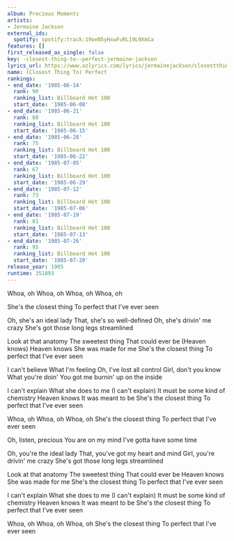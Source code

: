 ```yaml
---
album: Precious Moments
artists:
- Jermaine Jackson
external_ids:
  spotify: spotify:track:19oeN5yHxwFuRL19L9XmCa
features: []
first_released_as_single: false
key: -closest-thing-to--perfect-jermaine-jackson
lyrics_url: https://www.azlyrics.com/lyrics/jermainejackson/closestthingtoperfect.html
name: (Closest Thing To) Perfect
rankings:
- end_date: '1985-06-14'
  rank: 90
  ranking_list: Billboard Hot 100
  start_date: '1985-06-08'
- end_date: '1985-06-21'
  rank: 80
  ranking_list: Billboard Hot 100
  start_date: '1985-06-15'
- end_date: '1985-06-28'
  rank: 75
  ranking_list: Billboard Hot 100
  start_date: '1985-06-22'
- end_date: '1985-07-05'
  rank: 67
  ranking_list: Billboard Hot 100
  start_date: '1985-06-29'
- end_date: '1985-07-12'
  rank: 73
  ranking_list: Billboard Hot 100
  start_date: '1985-07-06'
- end_date: '1985-07-19'
  rank: 81
  ranking_list: Billboard Hot 100
  start_date: '1985-07-13'
- end_date: '1985-07-26'
  rank: 95
  ranking_list: Billboard Hot 100
  start_date: '1985-07-20'
release_year: 1985
runtime: 351893
---
```

Whoa, oh
Whoa, oh
Whoa, oh
Whoa, oh

She's the closest thing
To perfect that I've ever seen

Oh, she's an ideal lady
That, she's so well-defined
Oh, she's drivin' me crazy
She's got those long legs streamlined

Look at that anatomy
The sweetest thing
That could ever be
(Heaven knows)
Heaven knows
She was made for me
She's the closest thing
To perfect that I've ever seen

I can't believe
What I'm feeling
Oh, I've lost all control
Girl, don't you know
What you're doin'
You got me burnin' up on the inside

I can't explain
What she does to me
(I can't explain)
It must be some kind of chemistry
Heaven knows
It was meant to be
She's the closest thing
To perfect that I've ever seen

Whoa, oh
Whoa, oh
Whoa, oh
She's the closest thing
To perfect that I've ever seen

Oh, listen, precious
You are on my mind
I've gotta have some time

Oh, you're the ideal lady
That, you've got my heart and mind
Girl, you're drivin' me crazy
She's got those long legs streamlined

Look at that anatomy
The sweetest thing
That could ever be
Heaven knows
She was made for me
She's the closest thing
To perfect that I've ever seen

I can't explain
What she does to me
(I can't explain)
It must be some kind of chemistry
Heaven knows
It was meant to be
She's the closest thing
To perfect that I've ever seen

Whoa, oh
Whoa, oh
Whoa, oh
She's the closest thing
To perfect that I've ever seen
